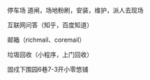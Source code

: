 停车场
道闸，场地粉刷，安装，维护，派人去现场    

互联网问答（知乎，百度知道）

邮箱（richmail、coremail）

垃圾回收（小程序，上门回收）

固戍下围园6巷7-3开小零悠铺
